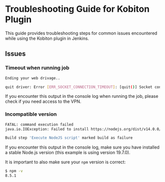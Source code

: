 # Troubleshooting Guide for Kobiton Plugin

This guide provides troubleshooting steps for common issues encountered while using the Kobiton plugin in Jenkins.

## Issues

### Timeout when running job

```bash
Ending your web drivage..

quit driver: Error [ERR_SOCKET_CONNECTION_TIMEOUT]: [quit()] Socket connection timeout
```

If you encounter this output in the console log when running the job, please check if you need access to the VPN.

### Incompatible version

```bash 
FATAL: command execution failed
java.io.IOException: Failed to install https://nodejs.org/dist/v14.0.0/node-v14.0.0-darwin-arm64.tar.gz

Build step 'Execute NodeJS script' marked build as failure
```

If you encounter this output in the console log, make sure you have installed a stable Node.js version (this example is using version 19.7.0).

It is important to also make sure your `npm` version is correct:

```bash
$ npm -v
8.5.1
```